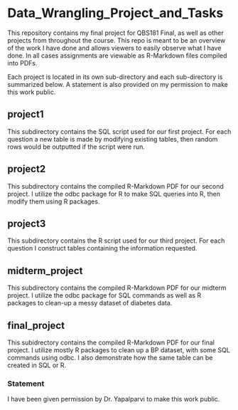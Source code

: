 # Data_Wrangling_Project_and_Tasks

This repository contains my final project for QBS181 Final, as well as other projects from throughout the course. This repo is meant to be an overview of the work I have done and allows viewers to easily observe what I have done. In all cases assignments are viewable as R-Markdown files compiled into PDFs.

Each project is located in its own sub-directory and each sub-directory is summarized below. A statement is also provided on my permission to make this work public.

## project1

This subdirectory contains the SQL script used for our first project. For each question a new table is made by modifying existing tables, then random rows would be outputted if the script were run.

## project2

This subdirectory contains the compiled R-Markdown PDF for our second project. I utilize the odbc package for R to make SQL queries into R, then modify them using R packages.

## project3

This subdirectory contains the R script used for our third project. For each question I construct tables containing the information requested.

## midterm_project

This subdirectory contains the compiled R-Markdown PDF for our midterm project. I utilize the odbc package for SQL commands as well as R packages to clean-up a messy dataset of diabetes data.

## final_project

This subidrectory contains the compiled R-Markdown PDF for our final project. I utilize mostly R packages to clean up a BP dataset, with some SQL commands using odbc. I also demonstrate how the same table can be created in SQL or R.


### Statement

I have been given permission by Dr. Yapalparvi to make this work public.